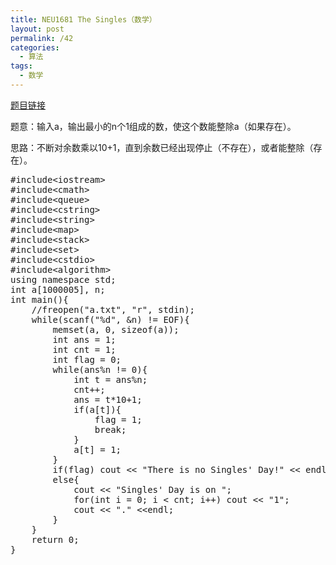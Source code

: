```yaml
---
title: NEU1681 The Singles（数学）
layout: post
permalink: /42
categories:
  - 算法
tags:
  - 数学
---
```

<a href="http://acm.neu.edu.cn/hustoj/problem.php?id=1681" target="_blank">题目链接</a>

题意：输入a，输出最小的n个1组成的数，使这个数能整除a（如果存在）。

思路：不断对余数乘以10+1，直到余数已经出现停止（不存在），或者能整除（存在）。

<pre class="brush: cpp; title: ; notranslate" title="">#include&lt;iostream&gt;
#include&lt;cmath&gt;
#include&lt;queue&gt;
#include&lt;cstring&gt;
#include&lt;string&gt;
#include&lt;map&gt;
#include&lt;stack&gt;
#include&lt;set&gt;
#include&lt;cstdio&gt;
#include&lt;algorithm&gt;
using namespace std;
int a[1000005], n;
int main(){
    //freopen("a.txt", "r", stdin);
    while(scanf("%d", &n) != EOF){
        memset(a, 0, sizeof(a));
        int ans = 1;
        int cnt = 1;
        int flag = 0;
        while(ans%n != 0){
            int t = ans%n;
            cnt++;
            ans = t*10+1;
            if(a[t]){
                flag = 1;
                break;
            }
            a[t] = 1;
        }
        if(flag) cout &lt;&lt; "There is no Singles' Day!" &lt;&lt; endl;
        else{
            cout &lt;&lt; "Singles' Day is on ";
            for(int i = 0; i &lt; cnt; i++) cout &lt;&lt; "1";
            cout &lt;&lt; "." &lt;&lt;endl;
        }
    }
    return 0;
}
</pre>